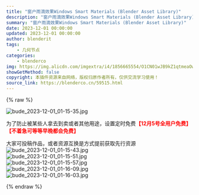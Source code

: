 ```yaml
---
title: "窗户雨滴效果Windows Smart Materials (Blender Asset Library)"
description: "窗户雨滴效果Windows Smart Materials (Blender Asset Library)"
summary: "窗户雨滴效果Windows Smart Materials (Blender Asset Library)"
date: 2023-12-01 00:00:00
updated: 2023-12-01 00:00:00
author: blenderit
tags: 
    - 几何节点
categories:
    - blenderco
img: https://img.alicdn.com/imgextra/i4/1856665554/O1CN01wJB9kZ1qtmeaOwXrO_!!1856665554.jpg
showGetMethod: false
copyright: 本插件资源来自网络，版权归原作者所有，仅供交流学习使用！
source_link: https://blenderco.cn/59515.html
---
```


{% raw %}
<p><img src="https://img.alicdn.com/imgextra/i4/1856665554/O1CN01wJB9kZ1qtmeaOwXrO_!!1856665554.jpg" alt="bude_2023-12-01_01-15-35.jpg"></p><p>为了防止被某些人拿去到卖或者其他用途，设置定时免费<span style="color: #ff0000;"><strong>【12月5号全用户免费】【不着急可等等早晚都会免费】</strong></span></p><p>大家可投稿作品，或者资源互换是方式提前获取先行资源<img src="https://img.alicdn.com/imgextra/i2/1856665554/O1CN01pgWaJ01qtmeZZwiLR_!!1856665554.jpg" alt="bude_2023-12-01_01-15-43.jpg"><br>
<img src="https://img.alicdn.com/imgextra/i2/1856665554/O1CN01AymfvT1qtmeNASpMk_!!1856665554.jpg" alt="bude_2023-12-01_01-15-51.jpg"><br>
<img src="https://img.alicdn.com/imgextra/i1/1856665554/O1CN01cWjLOf1qtmeWKOtyh_!!1856665554.jpg" alt="bude_2023-12-01_01-15-57.jpg"><br>
<img src="https://img.alicdn.com/imgextra/i2/1856665554/O1CN01bnPSRP1qtmeVL79mi_!!1856665554.jpg" alt="bude_2023-12-01_01-16-09.jpg"><br>
<img src="https://img.alicdn.com/imgextra/i4/1856665554/O1CN01tIh0Ke1qtmeWJ22we_!!1856665554.jpg" alt="bude_2023-12-01_01-16-03.jpg"></p>
<div style="display: none">blenderco</div>
{% endraw %}